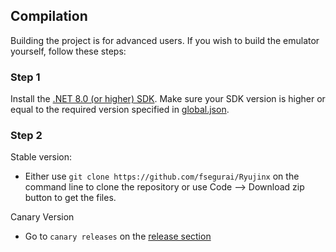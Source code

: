 ## Compilation

Building the project is for advanced users.
If you wish to build the emulator yourself, follow these steps:

### Step 1

Install the [.NET 8.0 (or higher) SDK](https://dotnet.microsoft.com/download/dotnet/8.0).
Make sure your SDK version is higher or equal to the required version specified in [global.json](global.json).

### Step 2

Stable version:
* Either use `git clone https://github.com/fsegurai/Ryujinx` on the command line to clone the repository or use Code --> Download zip button to get the files.

Canary Version
* Go to `canary releases` on the [release section](https://github.com/fsegurai/Ryujinx-Canary/releases)

